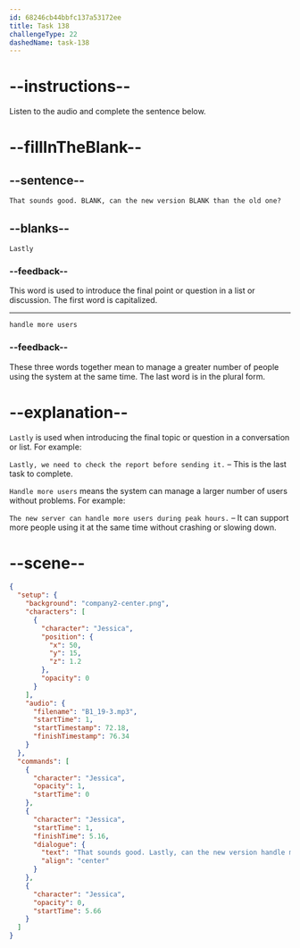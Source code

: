 ```yaml
---
id: 68246cb44bbfc137a53172ee
title: Task 138
challengeType: 22
dashedName: task-138
---
```


<!-- (Audio) Jessica: That sounds good. Lastly, can the new version handle more users than the old one? -->

# --instructions--

Listen to the audio and complete the sentence below.

# --fillInTheBlank--

## --sentence--

`That sounds good. BLANK, can the new version BLANK than the old one?`

## --blanks--

`Lastly`

### --feedback--

This word is used to introduce the final point or question in a list or discussion. The first word is capitalized.

---

`handle more users`

### --feedback--

These three words together mean to manage a greater number of people using the system at the same time. The last word is in the plural form.

# --explanation--

`Lastly` is used when introducing the final topic or question in a conversation or list. For example:  

`Lastly, we need to check the report before sending it.` – This is the last task to complete.

`Handle more users` means the system can manage a larger number of users without problems. For example:  

`The new server can handle more users during peak hours.` – It can support more people using it at the same time without crashing or slowing down.

# --scene--

```json
{
  "setup": {
    "background": "company2-center.png",
    "characters": [
      {
        "character": "Jessica",
        "position": {
          "x": 50,
          "y": 15,
          "z": 1.2
        },
        "opacity": 0
      }
    ],
    "audio": {
      "filename": "B1_19-3.mp3",
      "startTime": 1,
      "startTimestamp": 72.18,
      "finishTimestamp": 76.34
    }
  },
  "commands": [
    {
      "character": "Jessica",
      "opacity": 1,
      "startTime": 0
    },
    {
      "character": "Jessica",
      "startTime": 1,
      "finishTime": 5.16,
      "dialogue": {
        "text": "That sounds good. Lastly, can the new version handle more users than the old one?",
        "align": "center"
      }
    },
    {
      "character": "Jessica",
      "opacity": 0,
      "startTime": 5.66
    }
  ]
}
```
